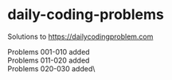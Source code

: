 # daily-coding-problems
Solutions to https://dailycodingproblem.com

Problems 001-010 added\
Problems 011-020 added\
Problems 020-030 added\
